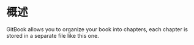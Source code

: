 # 概述

GitBook allows you to organize your book into chapters, each chapter is stored in a separate file like this one.


